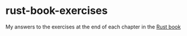 # rust-book-exercises
My answers to the exercises at the end of each chapter in the [Rust book](https://doc.rust-lang.org/book/)
